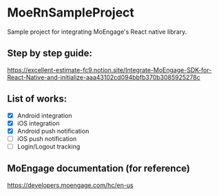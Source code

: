 # MoeRnSampleProject

Sample project for integrating MoEngage's React native library.

## Step by step guide:
https://excellent-estimate-fc9.notion.site/Integrate-MoEngage-SDK-for-React-Native-and-initialize-aaa43102cd094bbfb370b3085925278c

## List of works:
- [x] Android integration
- [x] iOS integration
- [x] Android push notification
- [ ] iOS push notification
- [ ] Login/Logout tracking

## MoEngage documentation (for reference)
https://developers.moengage.com/hc/en-us
